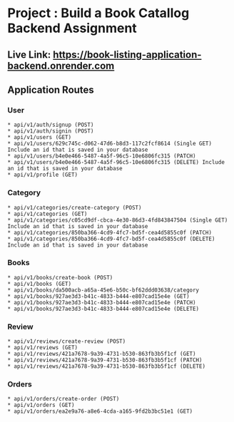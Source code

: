 # Project : Build a Book Catallog Backend Assignment

## Live Link: <https://book-listing-application-backend.onrender.com>

## Application Routes

### User

    * api/v1/auth/signup (POST) 
    * api/v1/auth/signin (POST)
    * api/v1/users (GET)
    * api/v1/users/629c745c-d062-47d6-b8d3-117c2fcf8614 (Single GET) Include an id that is saved in your database 
    * api/v1/users/b4e0e466-5487-4a5f-96c5-10e6806fc315 (PATCH)
    * api/v1/users/b4e0e466-5487-4a5f-96c5-10e6806fc315 (DELETE) Include an id that is saved in your database
    * api/v1/profile (GET) 

### Category

    * api/v1/categories/create-category (POST) 
    * api/v1/categories (GET)
    * api/v1/categories/c05cd9df-cbca-4e30-86d3-4fd843847504 (Single GET) Include an id that is saved in your database
    * api/v1/categories/850ba366-4cd9-4fc7-bd5f-cea4d5855c0f (PATCH)
    * api/v1/categories/850ba366-4cd9-4fc7-bd5f-cea4d5855c0f (DELETE) Include an id that is saved in your database 

### Books

    * api/v1/books/create-book (POST)
    * api/v1/books (GET)
    * api/v1/books/da500acb-a65a-45e6-b50c-bf62ddd03638/category 
    * api/v1/books/927ae3d3-b41c-4833-b444-e807cad15e4e (GET)
    * api/v1/books/927ae3d3-b41c-4833-b444-e807cad15e4e (PATCH)
    * api/v1/books/927ae3d3-b41c-4833-b444-e807cad15e4e (DELETE)

### Review

    * api/v1/reviews/create-review (POST)
    * api/v1/reviews (GET)
    * api/v1/reviews/421a7678-9a39-4731-b530-863fb3b5f1cf (GET)
    * api/v1/reviews/421a7678-9a39-4731-b530-863fb3b5f1cf (PATCH)
    * api/v1/reviews/421a7678-9a39-4731-b530-863fb3b5f1cf (DELETE)

### Orders

    * api/v1/orders/create-order (POST)
    * api/v1/orders (GET)
    * api/v1/orders/ea2e9a76-a8e6-4cda-a165-9fd2b3bc51e1 (GET)
